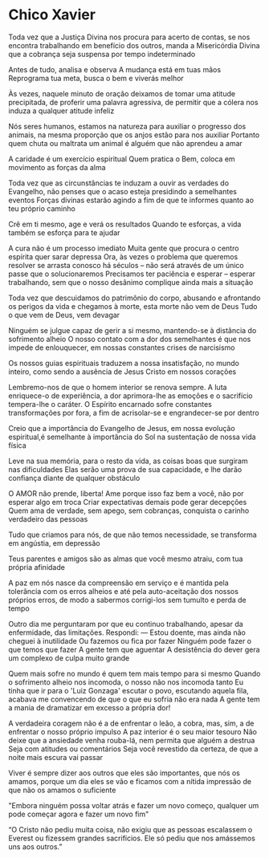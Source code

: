 # Chico Xavier

Toda vez que a Justiça Divina nos procura para acerto de contas, se nos encontra trabalhando em benefício dos outros, manda a Misericórdia Divina que a cobrança seja suspensa por tempo indeterminado

Antes de tudo, analisa e observa A mudança está em tuas mãos Reprograma tua meta, busca o bem e viverás melhor

Às vezes, naquele minuto de oração deixamos de tomar uma atitude precipitada, de proferir uma palavra agressiva, de permitir que a cólera nos induza a qualquer atitude infeliz

Nós seres humanos, estamos na natureza para auxiliar o progresso dos animais, na mesma proporção que os anjos estão para nos auxiliar Portanto quem chuta ou maltrata um animal é alguém que não aprendeu a amar

A caridade é um exercício espiritual Quem pratica o Bem, coloca em movimento as forças da alma

Toda vez que as circunstâncias te induzam a ouvir as verdades do Evangelho, não penses que o acaso esteja presidindo a semelhantes eventos Forças divinas estarão agindo a fim de que te informes quanto ao teu próprio caminho

Crê em ti mesmo, age e verá os resultados Quando te esforças, a vida também se esforça para te ajudar

A cura não é um processo imediato Muita gente que procura o centro espírita quer sarar depressa Ora, às vezes o problema que queremos resolver se arrasta conosco há séculos – não será através de um único passe que o solucionaremos Precisamos ter paciência e esperar – esperar trabalhando, sem que o nosso desânimo complique ainda mais a situação

Toda vez que descuidamos do patrimônio do corpo, abusando e afrontando os perigos da vida e chegamos à morte, esta morte não vem de Deus Tudo o que vem de Deus, vem devagar

Ninguém se julgue capaz de gerir a si mesmo, mantendo-se à distância do sofrimento alheio O nosso contato com a dor dos semelhantes é que nos impede de enlouquecer, em nossas constantes crises de narcisismo

Os nossos guias espirituais traduzem a nossa insatisfação, no mundo inteiro, como sendo a ausência de Jesus Cristo em nossos corações

Lembremo-nos de que o homem interior se renova sempre. A luta enriquece-o de experiência, a dor aprimora-lhe as emoções e o sacrifício tempera-lhe o caráter. O Espírito encarnado sofre constantes transformações por fora, a fim de acrisolar-se e engrandecer-se por dentro

Creio que a importância do Evangelho de Jesus, em nossa evolução espiritual,é semelhante à importância do Sol na sustentação de nossa vida física

Leve na sua memória, para o resto da vida, as coisas boas que surgiram nas dificuldades Elas serão uma prova de sua capacidade, e lhe darão confiança diante de qualquer obstáculo

O AMOR não prende, liberta! Ame porque isso faz bem a você, não por esperar algo em troca Criar expectativas demais pode gerar decepções Quem ama de verdade, sem apego, sem cobranças, conquista o carinho verdadeiro das pessoas

Tudo que criamos para nós, de que não temos necessidade, se transforma em angústia, em depressão

Teus parentes e amigos são as almas que você mesmo atraiu, com tua própria afinidade

A paz em nós nasce da compreensão em serviço e é mantida pela tolerância com os erros alheios e até pela auto-aceitação dos nossos próprios erros, de modo a sabermos corrigi-los sem tumulto e perda de tempo

Outro dia me perguntaram por que eu continuo trabalhando, apesar da enfermidade, das limitações. Respondi: — Estou doente, mas ainda não cheguei à inutilidade Ou fazemos ou fica por fazer Ninguém pode fazer o que temos que fazer A gente tem que aguentar A desistência do dever gera um complexo de culpa muito grande

Quem mais sofre no mundo é quem tem mais tempo para si mesmo Quando o sofrimento alheio nos incomoda, o nosso não nos incomoda tanto Eu tinha que ir para o 'Luiz Gonzaga' escutar o povo, escutando aquela fila, acabava me convencendo de que o que eu sofria não era nada A gente tem a mania de dramatizar em excesso a própria dor!

A verdadeira coragem não é a de enfrentar o leão, a cobra, mas, sim, a de enfrentar o nosso próprio impulso
A paz interior é o seu maior tesouro
Não deixe que a ansiedade venha rouba-lá, nem permita que alguém a destrua
Seja com atitudes ou comentários
Seja você revestido da certeza, de que a noite mais escura vai passar

Viver é sempre dizer aos outros que eles são importantes, que nós os amamos, porque um dia eles se vão e ficamos com a nítida impressão de que não os amamos o suficiente

"Embora ninguém possa voltar atrás e fazer um novo começo, qualquer um pode começar agora e fazer um novo fim"

“O Cristo não pediu muita coisa, não exigiu que as pessoas escalassem o Everest ou fizessem grandes sacrifícios. Ele só pediu que nos amássemos uns aos outros.”


